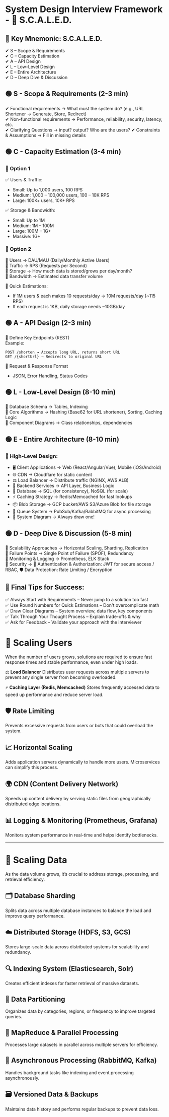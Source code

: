 # System Design Interview Framework - 🚀 S.C.A.L.E.D.
## 🔑 Key Mnemonic: S.C.A.L.E.D.
✔ S – Scope & Requirements  
✔ C – Capacity Estimation  
✔ A – API Design  
✔ L – Low-Level Design  
✔ E – Entire Architecture  
✔ D – Deep Dive & Discussion  

## 🟢 S - Scope & Requirements (2-3 min)
✔ Functional requirements → What must the system do? (e.g., URL Shortener → Generate, Store, Redirect)  
✔ Non-functional requirements → Performance, reliability, security, latency, etc.  
✔ Clarifying Questions → input? output? Who are the users?
✔ Constraints & Assumptions → Fill in missing details  

## 🟢 C - Capacity Estimation (3-4 min)

### 🔹 Option 1
✅ Users & Traffic:
- Small: Up to 1,000 users, 100 RPS
- Medium: 1,000 – 100,000 users, 100 – 10K RPS
- Large: 100K+ users, 10K+ RPS

✅ Storage & Bandwidth:
- Small: Up to 1M 
- Medium: 1M – 100M 
- Large: 100M – 1G+ 
- Massive: 1G+ 

### 🔹 Option 2
📌 Users → DAU/MAU (Daily/Monthly Active Users)  
📌 Traffic → RPS (Requests per Second)  
📌 Storage → How much data is stored/grows per day/month?  
📌 Bandwidth → Estimated data transfer volume  

🔢 Quick Estimations:
- If 1M users & each makes 10 requests/day → 10M requests/day (~115 RPS)
- If each request is 1KB, daily storage needs ~10GB/day

## 🟢 A - API Design (2-3 min)
📌 Define Key Endpoints (REST)  
Example:
```http
POST /shorten → Accepts long URL, returns short URL
GET /{shortUrl} → Redirects to original URL
```

📌 Request & Response Format  
- JSON, Error Handling, Status Codes

## 🟢 L - Low-Level Design (8-10 min)
📌 Database Schema → Tables, Indexing  
📌 Core Algorithms → Hashing (Base62 for URL shortener), Sorting, Caching Logic  
📌 Component Diagrams → Class relationships, dependencies  

## 🟢 E - Entire Architecture (8-10 min)
### 📌 High-Level Design:
* 🖥️ Client Applications → Web (React/Angular/Vue), Mobile (iOS/Android)
* 🌐 CDN → Cloudflare for static content
* ⚖️ Load Balancer → Distribute traffic (NGINX, AWS ALB)
* 🔧 Backend Services → API Layer, Business Logic
* 💾 Database → SQL (for consistency), NoSQL (for scale)
* ⚡ Caching Strategy → Redis/Memcached for fast lookups
* 📦 Blob Storage → GCP bucket/AWS S3/Azure Blob for file storage
* 📨 Queue System → PubSub/Kafka/RabbitMQ for async processing
* 📌 System Diagram → Always draw one!

## 🟢 D - Deep Dive & Discussion (5-8 min)
📌 Scalability Approaches → Horizontal Scaling, Sharding, Replication  
📌 Failure Points → Single Point of Failure (SPOF), Redundancy  
📌 Monitoring & Logging → Prometheus, ELK Stack  
📌 Security → 🔐 Authentication & Authorization: JWT for secure access / RBAC, 🛡 Data Protection: Rate Limiting / Encryption 

 
## 🎯 Final Tips for Success:
✅ Always Start with Requirements – Never jump to a solution too fast  
✅ Use Round Numbers for Quick Estimations – Don't overcomplicate math  
✅ Draw Clear Diagrams – System overview, data flow, key components  
✅ Talk Through Your Thought Process – Explain trade-offs & why  
✅ Ask for Feedback – Validate your approach with the interviewer  


# 🚀 **Scaling Users**
When the number of users grows, solutions are required to ensure fast response times and stable performance, even under high loads.

⚖️ **Load Balancer**
Distributes user requests across multiple servers to prevent any single server from becoming overloaded.

⚡ **Caching Layer (Redis, Memcached)**
Stores frequently accessed data to speed up performance and reduce server load.

## 🛡️ **Rate Limiting**
Prevents excessive requests from users or bots that could overload the system.

## 📈 **Horizontal Scaling**
Adds application servers dynamically to handle more users. Microservices can simplify this process.

## 🌍 **CDN (Content Delivery Network)**
Speeds up content delivery by serving static files from geographically distributed edge locations.

## 📊 **Logging & Monitoring (Prometheus, Grafana)**
Monitors system performance in real-time and helps identify bottlenecks.

---

# 🏢 **Scaling Data**
As the data volume grows, it’s crucial to address storage, processing, and retrieval efficiency.

## 🗂️ **Database Sharding**
Splits data across multiple database instances to balance the load and improve query performance.

## ☁️ **Distributed Storage (HDFS, S3, GCS)**
Stores large-scale data across distributed systems for scalability and redundancy.

## 🔍 **Indexing System (Elasticsearch, Solr)**
Creates efficient indexes for faster retrieval of massive datasets.

## 📌 **Data Partitioning**
Organizes data by categories, regions, or frequency to improve targeted queries.

## 🔄 **MapReduce & Parallel Processing**
Processes large datasets in parallel across multiple servers for efficiency.

## 🔗 **Asynchronous Processing (RabbitMQ, Kafka)**
Handles background tasks like indexing and event processing asynchronously.

## 🗃️ **Versioned Data & Backups**
Maintains data history and performs regular backups to prevent data loss.

